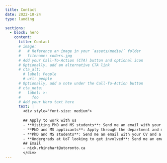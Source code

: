 ```yaml
---
title: Contact
date: 2022-10-24
type: landing

sections:
  - block: hero
    content:
      title: Contact
      # image:
      #   # Reference an image in your `assets/media/` folder
      #   filename: coders.jpg
      # Add your Call-To-Action (CTA) button and optional icon
      # Optionally, add an alternative CTA link
      # cta_alt:
        # label: People
        # url: people
      # Optionally, add a note under the Call-To-Action button
      # cta_note:
      #   label: >-
      #     foo       
      # Add your Hero text here
      text: |
        <div style="font-size: medium">
        
        ## Apply to work with us
        - **Visiting PhD and MS students**: Send me an email with your CV and a description of your research interests. Please mention how your interests overlap with our past work or future direction. 
        - **PhD and MS applicants**: Apply through the department and mention my name in your application if you're interested in working together.
        - **PhD and MS students**: Send me an email with your CV and a description of your research interests. Please mention how your interests overlap with our past work or future direction. 
        - **Undergrads at UoT looking to get involved**: Send me an email with your CV and a description of your project/research interests. Typically, I will expect you to have taken a Robotics, Machine Learning, or Computer Vision-related course.
        ## Email
        - nick.rhinehart@utoronto.ca
        </div>
---
```

